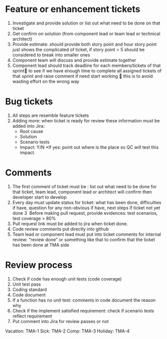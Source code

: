 Feature or enhancement tickets
=================================
1. Investigate and provide solution or list out what need to be done on that ticket 
2. Get confirm on solution (from component lead or team lead or technical architect)
3. Provide estimate: should provide both story point and hour story point just shows the complicated of ticket, if story point > 5 should be considered to break into smaller ones
4. Component team will discuss and provide estimate together
5. Component lead should track deadline for each members/tickets of that sprint to see if we have enough time to complete all assigned tickets of that sprint and raise comment if need start working  this is to avoid wasting effort on the wrong way

Bug tickets
==============================
1. All steps are resemble feature tickets
2. Adding more: when ticket is ready for review these information must be added into Jira:
    * Root cause
    * Solution
    * Scenario tests
    * Impact: Y/N
      *If yes: point out where is the place so QC will test this impact.
    
Comments
============================
1. The first comment of ticket must be : list out what need to be done for that ticket, team lead, component lead or architect will confirm then developer start to develop
2. Every day must update status for ticket: what has been done, difficulties if have, question for any non-obvious if have, next steps if ticket not yet done
3  Before making pull request, provide evidences: test scenarios, test coverage > 80%
4. Pull request link must be added to jira when ticket done.
5. Code review comments put directly into github
6. Team lead or component lead must put into ticket comments for internal review: “review done” or something like that to confirm that the ticket has been done at TMA side

Review process
=============================
1. Check if code has enough unit tests (code coverage)
2. Unit test pass
3. Coding standard
4. Code document
5. If a function has no unit test: comments in code document the reason why
6. Check if the implement satisfied requirement: check if scenario tests reflect requirement
7. Put comment into Jira for review passes or not

Vacation: TMA-1
Sick: TMA-2
Comp: TMA-3
Holiday: TMA-4
